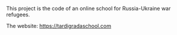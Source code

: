 This project is the code of an online school for Russia-Ukraine war refugees. 

The website: https://tardigradaschool.com